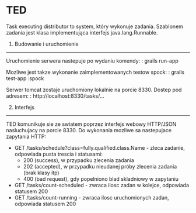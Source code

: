 TED
===

Task executing distributor to system, który wykonuje zadania. Szablonem zadania jest klasa implementująca interfejs java.lang.Runnable.

1. Budowanie i uruchomienie
---

Uruchomienie serwera nastepuje po wydaniu komendy:
  : grails run-app

Mozliwe jest takze wykonanie zaimplementowanych testow spock:
  : grails test-app :spock
  
Serwer tomcat zostaje uruchomiony lokalnie na porcie 8330. Dostep pod adresem:
  : http://localhost:8330/tasks/...

2. Interfejs
---

TED komunikuje sie ze swiatem poprzez interfejs webowy HTTP/JSON nasluchujacy na porcie 8330. Do wykonania mozliwe sa nastepujace zapytania HTTP:
* GET /tasks/schedule?class=fully.qualified.class.Name - zleca zadanie, odpowiada pusta trescia i statusami:
  - 200 (success), w przypadku zlecenia zadania
  - 202 (accepted), w przypadku nieudanej próby zlecenia zadania (brak klasy itp)
  - 400 (bad request), gdy popelniono blad skladniowy w zapytaniu
* GET /tasks/count-scheduled - zwraca ilosc zadan w kolejce, odpowiada statusem 200
* GET /tasks/count-running - zwraca ilosc uruchomionych zadan, odpowiada statusem 200

